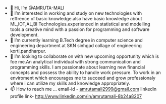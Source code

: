 - 👋 Hi, I’m @AMRUTA-MALI
- 👀 I’m interested in working and study on new technologies with reffrence of basic knowledge.also have basic knowledge about ML,IOT,AL,BI Technologies.experienced in
      statistical and modelling tools.a creative mind with a passion for programming and software development. 
- 🌱 I’m currently learning B.Tech degree in computer science and engineering department at SKN sinhgad collage of engineering korti,pandharpur.
- 💞️ I’m looking to collaborate on with new upcoming opportunity which is foe me.An analytical individual with strong communication and programming skills. I am passionate about 
      learning new financial concepts and possess the ability to handle work pressure. To work in an enviroment which encourages me to succeed and grow professionaly where i can 
      utilize my skills and knowledge appropriately.
- 📫 How to reach me ...
     email-id - amrutamali2999@gmail.com
     linkedin profile link- http://www.linkedin.com/in/amrutamali-8b24a8207
     

<!---
AMRUTA-MALI/AMRUTA-MALI is a ✨ special ✨ repository because its `README.md` (this file) appears on your GitHub profile.
You can click the Preview link to take a look at your changes.
--->
